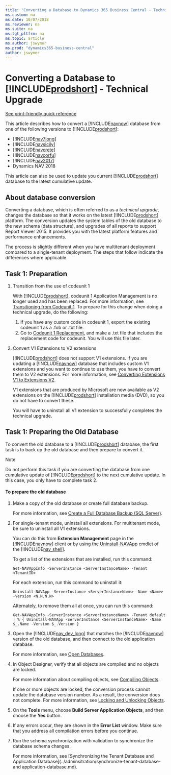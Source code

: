 ```yaml
---
title: "Converting a Database to Dynamics 365 Business Central - Technical Upgrade"
ms.custom: na
ms.date: 10/07/2018
ms.reviewer: na
ms.suite: na
ms.tgt_pltfrm: na
ms.topic: article
ms.author: jswymer
ms.prod: "dynamics365-business-central"
author: jswymer
---
```

# Converting a Database to [!INCLUDE[prodshort](../developer/includes/prodshort.md)] - Technical Upgrade

[See print-friendly quick reference](technical-upgrade-checklist.md)

This article describes how to convert a [!INCLUDE[navnow](../developer/includes/navnow_md.md)] database from one of the following versions to [!INCLUDE[prodshort](../developer/includes/prodshort.md)]:

-   [!INCLUDE[nav7long](../developer/includes/nav7long_md.md)]
-   [!INCLUDE[navsicily](../developer/includes/navsicily_md.md)]
-   [!INCLUDE[navcrete](../developer/includes/navcrete_md.md)]
-   [!INCLUDE[navcorfu](../developer/includes/navcorfu_md.md)]
-   [!INCLUDE[nav2017](../developer/includes/nav2017.md)] 
-   Dynamics NAV 2018 

This article can also be used to update you current [!INCLUDE[prodshort](../developer/includes/prodshort.md)] database to the latest cumulative update. 

## About database conversion
Converting a database, which is often referred to as a *technical upgrade*, changes the database so that it works on the latest [!INCLUDE[prodshort](../developer/includes/prodshort.md)] platform. The conversion updates the system tables of the old database to the new schema (data structure), and upgrades of all reports to support Report Viewer 2015. It provides you with the latest platform features and performance enhancements.

The process is slightly different when you have multitenant deployment compared to a single-tenant deployment. The steps that follow indicate the differences where applicable.

## Task 1: Preparation

1. Transition from the use of codeunit 1

    With [!INCLUDE[prodshort](../developer/includes/prodshort.md)], codeunit 1 Application Management is no longer used and has been replaced. For more information, see [Transitioning from Codeunit 1](transition-from-codeunit1.md). To prepare for this change when doing a technical upgrade, do the following:

    1. If you have any custom code in codeunit 1, export the existing codeunit 1 as a .fob or .txt file.
    2. Go to [Codeunit 1 Replacement](codeunit1-replacement.md), and make a .txt file that includes the replacement code for codeunit. You will use this file later.

2. <a name="convertv1extensions"></a>Convert V1 Extensions to V2 extensions

    [!INCLUDE[prodshort](../developer/includes/prodshort.md)] does not support V1 extensions. If you are updating a [!INCLUDE[navnow](../developer/includes/navnow_md.md)] database that includes custom V1 extensions and you want to continue to use them, you have to convert them to V2 extensions. For more information, see [Converting Extensions V1 to Extensions V2](../developer/devenv-upgrade-v1-to-v2-overview.md).

    V1 extensions that are produced by Microsoft are now available as V2 extensions on the [!INCLUDE[prodshort](../developer/includes/prodshort.md)] installation media (DVD), so you do not have to convert these.

    You will have to uninstall all V1 extension to successfully completes the technical upgrade.


## Task 1: Preparing the Old Database 
 
To convert the old database to a [!INCLUDE[prodshort](../developer/includes/prodshort.md)] database, the first task is to back up the old database and then prepare to convert it.

> [!NOTE]  
>  Do not perform this task if you are converting the database from one cumulative update of [!INCLUDE[prodshort](../developer/includes/prodshort.md)] to the next cumulative update. In this case, you only have to complete task 2.

#### To prepare the old database  

1.  Make a copy of the old database or create full database backup. 

    <!-- in multitnenta, both the application and tenant dbs>-->

     For more information, see [Create a Full Database Backup \(SQL Server\)](http://go.microsoft.com/fwlink/?LinkID=296465).

3.  <a name="uninstallextensions"></a> For single-tenant mode, uninstall all extensions. For multitenant mode, be sure to uninstall all V1 extensions.
    <!-- This tep is not required for multitenant -->

    You can do this from **Extension Management** page in the [!INCLUDE[navnow](../developer/includes/navnow_md.md)] client or by using the [Uninstall-NAVApp](https://docs.microsoft.com/en-us/powershell/module/microsoft.dynamics.nav.apps.management/uninstall-navapp) cmdlet of the [!INCLUDE[nav_shell](../developer/includes/nav_shell_md.md)]. 

    To get a list of the extensions that are installed, run this command:

    ```
    Get-NAVAppInfo -ServerInstance <ServerInstanceName> -Tenant <TenantID>
    ```

    For each extension, run this command to uninstall it:

    ```
    Uninstall-NAVApp -ServerInstance <ServerInstanceName> -Name <Name> -Version <N.N.N.N>
    ```

    Alternately, to remove them all at once, you can run this command:

    ```
    Get-NAVAppInfo -ServerInstance <ServerInstanceName> -Tenant default | % { Uninstall-NAVApp -ServerInstance <ServerInstanceName> -Name $_.Name -Version $_.Version }
    ```  

4.  <a name="compilesync"></a>Open the [!INCLUDE[nav_dev_long](../developer/includes/nav_dev_long_md.md)] that matches the [!INCLUDE[navnow](../developer/includes/navnow_md.md)] version of the old database, and then connect to the old <!-- for multitenenat, this is the application database-->application database.  

     For more information, see [Open Databases](../cside/cside-open-database.md).  

5.  In Object Designer, verify that all objects are compiled and no objects are locked.  

     For more information about compiling objects, see [Compiling Objects](../cside/cside-compiling-objects.md).

     If one or more objects are locked, the conversion process cannot update the database version number. As a result, the conversion does not complete. For more information, see [Locking and Unlocking Objects](../cside/cside-lock-unlock-objects.md).

6.  On the **Tools** menu, choose **Build Server Application Objects**, and then choose the **Yes** button.  

7.  If any errors occur, they are shown in the **Error List** window. Make sure that you address all compilation errors before you continue.  

8.  Run the schema synchronization with validation to synchronize the database schema changes.  

    For more information, see [Synchronizing the Tenant Database and Application Database](../adminsitration/synchronize-tenant-database-and application-database.md).

    <!-- for multitenancy you cannot use the dev env, only admin tool or shell, but check. Do you have to sync all tenants?>

9.  <a name="uploadlicense"></a>Upload the [!INCLUDE[prodshort](../developer/includes/prodshort.md)] Partner license to the database.  

    For more information, see [Uploading a License File for a Specific Database](../cside/cside-upload-license-file.md#UploadtoDatabase).  

    > [!IMPORTANT]  
    >  The license that you upload must be a developer license. During the conversion, the [!INCLUDE[nav_dev_short](../developer/includes/nav_dev_short_md.md)] will convert the report objects that are stored in the old database to the RDL format.  

10. <a name="dismounttenant"></a>(Multitenant only) Dismount tenants.

    Use the  [!INCLUDE[nav_admin](../developer/includes/nav_admin_md.md)] or [Dismount-NAVTenant](https://go.microsoft.com/fwlink/?linkid=401395) cmdlet of the [!INCLUDE[nav_shell_md](../developer/includes/nav_shell_md.md)] to dismount all tenants from the [!INCLUDE[nav_server](../developer/includes/nav_server_md.md)] instance.

    ```
    Dismount-NAVTenant -ServerInstance <serverinstance> -Tenant <tenantID>
    ```

11.  Stop the [!INCLUDE[nav_server](../developer/includes/nav_server_md.md)] instance, and close the [!INCLUDE[nav_dev_short_md](../developer/includes/nav_dev_short_md.md)].

    You can use the [!INCLUDE[nav_admin](../developer/includes/nav_admin_md.md)] or [Set-NAVServerInstance](https://go.microsoft.com/fwlink/?linkid=401395) cmdlet of the [!INCLUDE[nav_shell_md](../developer/includes/nav_shell_md.md)].

    To use the Set-NAVServerInstance cmdlet, run the following command:
    ```
    Set-NAVServerInstance –ServerInstance <ServerInstanceName> -Stop
    ```

12. <a name="clearsql"></a>Clear all records from the **dbo.Server Instance** and  **dbo.Debugger Breakpoint** tables in the old application database in SQL Server.  

    Using SQL Server Management Studio, open and clear the **dbo.Server Instance** and  **dbo.Debugger Breakpoint** tables of the old database. For example, you can run the following SQL query:

    ```
    DELETE FROM [<My NAV Database Name>].[dbo].[Server Instance]
    DELETE from [<My NAV Database Name>].[dbo].[Debugger Breakpoint]
    ```

## Task 2: Run Technical Upgrade on the Old Database  
Next, you will convert the old database so that it can be used with [!INCLUDE[prodshort](../developer/includes/prodshort.md)].

> [!TIP]  
>  If you want to write a script that helps you convert databases, you can use the Invoke-NAVDatabaseConversion function in the [!INCLUDE[devshell](../developer/includes/devshell.md)].  

### To convert the database  

1.  If the database is on Azure SQL Database, add your user account to the **dbmanager** database role on the master database.

    This membership is only required for converting the database, and can be removed afterwards. 

2. Install [!INCLUDE[prodshort](../developer/includes/prodshort.md)].  

    Run the [!INCLUDE[prodsetup](../developer/includes/prodsetup.md)], and install the following components as a minimum:
    -  Server
    -  SQL Server Database Components
    -  Administration Tool
    -  [!INCLUDE[nav_dev_long_md](../developer/includes/nav_dev_long_md.md)

    > [!IMPORTANT]  
    > For a multitenant installation, configure the [!INCLUDE[server](../developer/includes/server.md)] instance to be a multitenant instance.
 
3.  <a name="convertdb"></a>Run the newly installed [!INCLUDE[nav_dev_long_md](../developer/includes/nav_dev_long_md.md)] as an administrator.

    -   If the [!INCLUDE[nav_dev_long_md](../developer/includes/nav_dev_long_md.md)] is already connected to the old application database, a dialog box about converting the database appears. Go to the next step.
    
    -   Otherwise, connect to the old application database that you prepared in the previous task, and then go to the next step.
    
    For more information, see [Open Databases](../cside/cside-open-database.md).

4.  In the dialog box that appears, read the instructions about converting the database carefully because this action cannot be reversed. When you are ready, choose the **OK** button, and then choose the **OK** button to confirm that you want to convert the database.  

    [!INCLUDE[nav_dev_long_md](../developer/includes/nav_dev_long_md.md)] will now convert the database. This includes an upgrade of system tables and reports.  

5.  When you are notified that the conversion was successful, choose the **OK** button.

6.  <a name="controladdins"></a>If the database references any assemblies \(such as client control add-ins\) that are not included on the [!INCLUDE[prodshort](../developer/includes/prodshort.md)] installation media \(DVD\), then add the assemblies to the Add-ins folder on [!INCLUDE[server](../developer/includes/server.md)].   

     For [!INCLUDE[server](../developer/includes/server.md)], the default path is the [!INCLUDE[prodinstallpath](../developer/includes/prodinstallpath.md)]\\Service\\Add-ins folder.

7.  <a name="connectserver"></a>Connect a [!INCLUDE[server](../developer/includes/server.md)] instance to the converted database. 

    Use the [!INCLUDE[admintool](../developer/includes/admintool.md)] or the [Set-NAVServerConfiguration cmdlet](https://go.microsoft.com/fwlink/?linkid=401394) to connect a [!INCLUDE[server](../developer/includes/server.md)] instance to the converted database.  

    > [!IMPORTANT]
    > The service account that is used by the [!INCLUDE[server](../developer/includes/server.md)] instance must be a member of the **db\_owner** role in the [!INCLUDE[navnow](../developer/includes/navnow_md.md)] database on SQL Server or Azure SQL Database.

    For more information, see [Connect a Server Instance to a Database](../administration/connect-server-to-database.md) and [Giving the account necessary database privileges in SQL Server](../deployment/provision-server-account.md#dbo).  
     
8.  Go to the [!INCLUDE[nav_dev_short_md](../developer/includes/nav_dev_short_md.md)], and set it to use the [!INCLUDE[server](../developer/includes/server.md)] instance that connects to the database.  

     For more information, see [Change the Server Instance](../cside/cside-change-server-instance.md). 

9.    Import the codeunit 1 replacement text file you created.
10.  Compile all objects without table schema synchronizing (**Synchronize Schema** set to **Later**); you will do this later.  

    For more information, see [Compiling Objects](../cside/cside-compiling-objects.md).

11. <a name="fixerrors"></a>Fix compilation errors.  

    If any errors occur, they are shown in the **Error List** window. For help on resolving the errors, see the following:


    -   [Resolving Compilation Errors When Converting a Dynamics NAV 2015 Database](Resolve-Compile-Errors-When-Converting-Dynamics-NAV-2015-Database.md). 

    -   [Resolving Compilation Errors When Converting a Dynamics NAV 2016 Database](Resolve-Compile-Errors-When-Converting-Dynamics-NAV-2016-Database.md). 

    -   [Resolving Compilation Errors When Converting a Dynamics NAV 2017 Database](Resolve-Compile-Errors-When-Converting-Dynamics-NAV-2017-Database.md). 


    You can find all objects which did not compile in the **Object Designer** window, by setting a field filter on the **Compiled** field. 

12. Recompile V2 extensions that you uninstalled previously.

    Use the [Repair-NAVApp cmdlet](https://docs.microsoft.com/en-us/powershell/module/microsoft.dynamics.nav.apps.management/repair-navapp) of the [!INCLUDE[adminshell](../developer/includes/adminshell.md)] to compile the published extensions to make sure they are work with the new platform.

    For example, you can run the following command to recompile all extensions:

    ```
    Get-NAVAppInfo -ServerInstance <ServerInstanceName> | Repair-NAVApp
    ``` 
    Ignore errors about V1 extensions. 
13. <a name="installv2extensions"></a>(Single tenant only) Install the V2 extensions that you uninstalled previously.

    Use the [Install-NAVApp cmdlet](https://docs.microsoft.com/en-us/powershell/module/microsoft.dynamics.nav.apps.management/install-navapp) to compile the published extensions to make sure they are work with the new platform.

    For each V2 extension, run the following command to install it:

    ```
    Install-NAVApp -ServerInstance <ServerInstanceName> -Name <Name> -Version <N.N.N.N> 
    ```
        
14. <a name="mounttenant"></a>(Multitenant only) Mount the tenant.

    Use the [Mount-NAVTenant cmdlet](https://docs.microsoft.com/en-us/powershell/module/microsoft.dynamics.nav.management/mount-navtenant).

    ```
    Mount-NAVTenant -ServerInstance <serverinstance> -Tenant <tenantID> -DatabaseName <tenantdatabasename>
    ``` 

15.  <a name="synctenant"></a>Run the schema synchronization with validation to complete the database conversion.  

        For more information, see [Synchronizing the Tenant Database and Application Database](../administration/synchronize-tenant-database-and-application-database.md). 

16.  If you converted a [!INCLUDE[navcorfu_md](../developer/includes/navcorfu_md.md)], you will have to modify C/AL code to ensure that the **My Settings** page works properly in the [!INCLUDE[nav_web_md](../developer/includes/nav_web_md.md)].

        For more information, see [Resolving My Settings Page Implementation After a Database Conversion](Resolve-MySettings-Page-After-Upgrade.md).

17. If you converted a [!INCLUDE[navnow_md](../developer/includes/navnow_md.md)] database, configure pages and reports included in the MenuSuite to be searchable in the [!INCLUDE[d365fin_web_md.md](../developer/includes/d365fin_web_md.md)].

    The MenuSuite is no longer used to control whether a page or report can be found in the search feature of the Web client. This is now determined by specific properties on the page and report objects.  For more information, see [Making Pages and Reports Searchable in [!INCLUDE[d365fin_web_md.md](../developer/includes/d365fin_web_md.md)] After an Upgrade](upgrade-pages-report-for-search.md).

18. Upload the customer license to the converted database.  

    For more information, see [Uploading a License File for a Specific Database](../cside/cside-upload-license-file.md#UploadtoDatabase).  

    You have now completed the conversion of the database to be accessed from [!INCLUDE[prodshort](../developer/includes/prodshort.md)]. To test the converted database, you can connect it to the [!INCLUDE[prodshort](../developer/includes/prodshort.md)] Server instance that is used by [!INCLUDE[navnow](../developer/includes/navnow_md.md)] clients, and then open a client.
19. Transition the custom code in the old codeunit 1 to use the new system event implementation.   

## Database and Windows collations  
Starting from SQL Server 2008, SQL Server collations are fully aligned with the collations in Windows Server. If you upgrade to [!INCLUDE[prodshort](../developer/includes/prodshort.md)] from [!INCLUDE[nav_2009_long](../developer/includes/nav_2009_long_md.md)], the step to convert the database includes upgrading the database from using SQL collations to using Windows collation. This collation change provides users with the most up-to-date and linguistically accurate cultural sorting conventions. For more information, see [Collation and Unicode Support](http://go.microsoft.com/fwlink/?LinkID=247971).  

## See Also  
[Upgrading the Application Code](Upgrading-the-Application-Code.md)   
[Upgrading the Data](Upgrading-the-Data.md)   
[Upgrading to Microsoft Dynamics NAV 2017](Upgrading-to-Microsoft-Dynamics-NAV-2017.md)   
[Automating the Upgrade Process using Sample Windows PowerShell Scripts](Automating-the-Upgrade-Process-using-Sample-Windows-PowerShell-Scripts.md)
